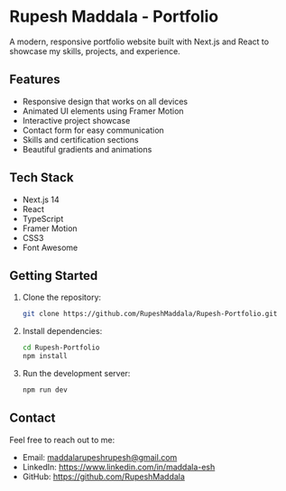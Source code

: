 # Rupesh Maddala - Portfolio

A modern, responsive portfolio website built with Next.js and React to showcase my skills, projects, and experience.

## Features

- Responsive design that works on all devices
- Animated UI elements using Framer Motion
- Interactive project showcase
- Contact form for easy communication
- Skills and certification sections
- Beautiful gradients and animations

## Tech Stack

- Next.js 14
- React
- TypeScript
- Framer Motion
- CSS3
- Font Awesome

## Getting Started

1. Clone the repository:
   ```bash
   git clone https://github.com/RupeshMaddala/Rupesh-Portfolio.git
   ```

2. Install dependencies:
   ```bash
   cd Rupesh-Portfolio
   npm install
   ```

3. Run the development server:
   ```bash
   npm run dev
   ```

## Contact

Feel free to reach out to me:
- Email: maddalarupeshrupesh@gmail.com
- LinkedIn: https://www.linkedin.com/in/maddala-esh
- GitHub: https://github.com/RupeshMaddala
